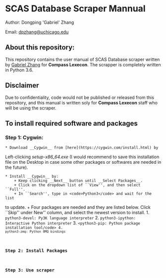 # SCAS Database Scraper Mannual
Author: Dongping 'Gabriel' Zhang

Email: dpzhang@uchicago.edu

## About this repository:
This repository contains the user manual of SCAS Database scraper written by 
[Gabriel Zhang](https://github.com/dpzhang) for __Compass Lexecon__. 
The scrapper is completely written in Python 3.6. 

## Disclaimer
Due to confidentiality, code would not be published or released from this 
repository, and this manual is written soly for __Compass Lexecon__ staff who 
will be using the scraper.

## To install required software and packages

### Step 1: Cygwin:
    * Download __Cygwin__ from [here](https://cygwin.com/install.html) by 
Left-clicking *setup-x86_64.exe* (I would recommend to save this installation 
file on the Desktop in case some other packages or softwares are needed in the future).

    * Install __Cygwin__ by:
        + Keep clicking __Next__ button until __Select Packages__.
        + Click on the dropdown list of ``View'', and then select ``Full''.
        + In ``Search'', type in <code>Python3</code> and wait for the list 
to update.
        + Four packages are needed and they are listed below. Click ``Skip'' 
under New'' column, and select the newest version to install.
            1. <code>python3-devel: Py3K language interpreter</code> 
            2. <code>python3-ipython: Interactive Python interpreter</code>
            3. <code><python3-pip: Python package installation tool/code>
            4. <code>python3-zmq: Python 0MQ bindings</code>


### Step 2: Install Packages

### Step 3: Use scraper
